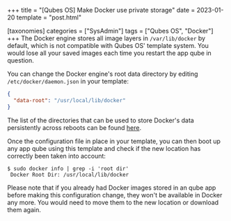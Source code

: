 +++
title = "[Qubes OS] Make Docker use private storage"
date = 2023-01-20
template = "post.html"

[taxonomies]
categories = ["SysAdmin"]
tags = ["Qubes OS", "Docker"]
+++
The Docker engine stores all image layers in `/var/lib/docker` by default, which
is not compatible with Qubes OS' template system. You would lose all your saved
images each time you restart the app qube in question.

You can change the Docker engine's root data directory by editing
`/etc/docker/daemon.json` in your template:

```json
{
  "data-root": "/usr/local/lib/docker"
}
```

The list of the directories that can be used to store Docker's data persistently
across reboots can be found [here][qubes-os-persistence].

Once the configuration file in place in your template, you can then boot up any
app qube using this template and check if the new location has correctly been
taken into account:

```raw
$ sudo docker info | grep -i 'root dir'
 Docker Root Dir: /usr/local/lib/docker
```

Please note that if you already had Docker images stored in an qube app before
making this configuration change, they won't be available in Docker any more.
You would need to move them to the new location or download them again.

 [qubes-os-persistence]: https://www.qubes-os.org/doc/templates/#inheritance-and-persistence "Qubes OS - Inheritance and Persistence"
